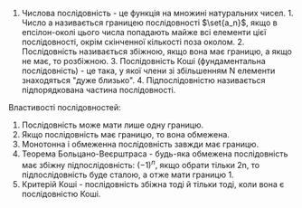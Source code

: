 
1. Числова послідовність - це функція на множині натуральних чисел.
	   1. Число a називається границею послідовності $\set{a_n}$, якщо в епсілон-околі цього числа попадають майже всі елементи цієї послідовності, окрім скінченної кількості поза околом.
	   2. Послідовність називається збіжною, якщо вона має границю, а якщо не має, то розбіжною.
	   3. Послідовність Коші (фундаментальна послідовність) - це така, у якої члени зі збільшенням N елементи знаходяться "дуже близько".
	   4. Підпослідовністю називається підпорядкована частина послідовності.

Властивості послідовностей:
1. Послідовність може мати лише одну границю. 
2. Якщо послідовність має границю, то вона обмежена.
3. Монотонна і обмеженна послідовність завжди має границю.
4. Теорема Больцано-Веєрштраса - будь-яка обмежена послідовність має збіжну підпослідовність: $(-1)^n$, якщо обрати тільки 2n, то підпослідовність буде сталою, а отже мати границю 1.
5. Критерій Коші - послідовність збіжна тоді й тільки тоді, коли вона є послідовністю Коші.